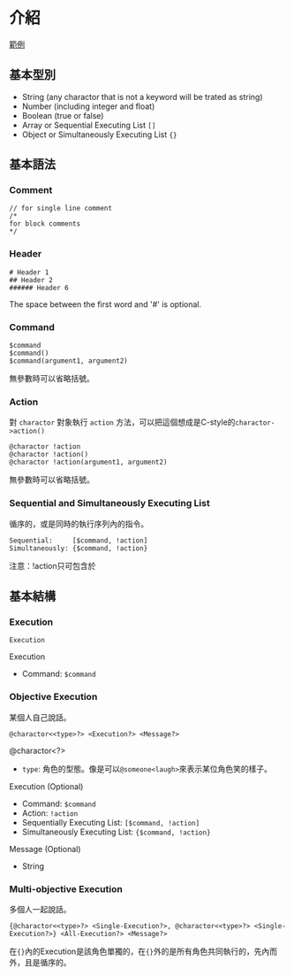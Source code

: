# 介紹

[範例](./test/測試.sd)

## 基本型別

- String (any charactor that is not a keyword will be trated as string)
- Number (including integer and float)
- Boolean (true or false)
- Array or Sequential Executing List `[]`
- Object or Simultaneously Executing List `{}`

## 基本語法

### Comment

```
// for single line comment
/*
for block comments
*/
```

### Header

```
# Header 1
## Header 2
###### Header 6
```
The space between the first word and '#' is optional.

### Command

```
$command
$command()
$command(argument1, argument2)
```

無參數時可以省略括號。

### Action

對 `charactor` 對象執行 `action` 方法，可以把這個想成是C-style的`charactor->action()`
```
@charactor !action
@charactor !action()
@charactor !action(argument1, argument2)
```

無參數時可以省略括號。

### Sequential and Simultaneously Executing List

循序的，或是同時的執行序列內的指令。
```
Sequential:     [$command, !action]
Simultaneously: {$command, !action}
```

注意：!action只可包含於

## 基本結構

### Execution

```
Execution
```

Execution
- Command: `$command`

### Objective Execution
某個人自己說話。
```
@charactor<<type>?> <Execution?> <Message?>
```

@charactor<<type>?>
- `type`: 角色的型態。像是可以`@someone<laugh>`來表示某位角色笑的樣子。

Execution (Optional)
- Command: `$command`
- Action: `!action`
- Sequentially Executing List: `[$command, !action]`
- Simultaneously Executing List: `{$command, !action}`

Message (Optional)
- String

### Multi-objective Execution
多個人一起說話。
```
{@charactor<<type>?> <Single-Execution?>, @charactor<<type>?> <Single-Execution?>} <All-Execution?> <Message?>
```

在`{}`內的Execution是該角色單獨的，在`{}`外的是所有角色共同執行的，先內而外，且是循序的。

